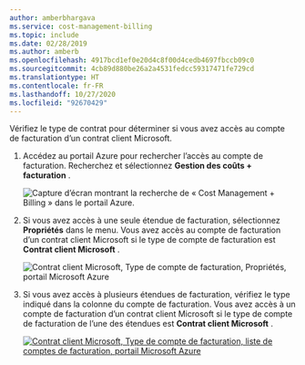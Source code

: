 ```yaml
---
author: amberbhargava
ms.service: cost-management-billing
ms.topic: include
ms.date: 02/28/2019
ms.author: amberb
ms.openlocfilehash: 4917bcd1ef0e20d4c8f00d4cedb4697fbccb09c0
ms.sourcegitcommit: 4cb89d880be26a2a4531fedcc59317471fe729cd
ms.translationtype: HT
ms.contentlocale: fr-FR
ms.lasthandoff: 10/27/2020
ms.locfileid: "92670429"
---
```

Vérifiez le type de contrat pour déterminer si vous avez accès au compte de facturation d’un contrat client Microsoft.
 
1. Accédez au portail Azure  pour rechercher l’accès au compte de facturation. Recherchez et sélectionnez **Gestion des coûts + facturation** .

   ![Capture d’écran montrant la recherche de « Cost Management + Billing » dans le portail Azure.](./media/billing-check-mca/billing-search-cost-management-billing.png)
 
2. Si vous avez accès à une seule étendue de facturation, sélectionnez **Propriétés** dans le menu. Vous avez accès au compte de facturation d’un contrat client Microsoft si le type de compte de facturation est **Contrat client Microsoft** .
 
    ![Contrat client Microsoft, Type de compte de facturation, Propriétés, portail Microsoft Azure](./media/billing-check-mca/billing-mca-property.png)
 
3. Si vous avez accès à plusieurs étendues de facturation, vérifiez le type indiqué dans la colonne du compte de facturation. Vous avez accès à un compte de facturation d’un contrat client Microsoft si le type de compte de facturation de l’une des étendues est **Contrat client Microsoft** .
 
    [![Contrat client Microsoft, Type de compte de facturation, liste de comptes de facturation, portail Microsoft Azure](./media/billing-check-mca/billing-mca-in-the-list.png)](./media/billing-check-mca/billing-mca-in-the-list-zoomed-in.png#lightbox)
